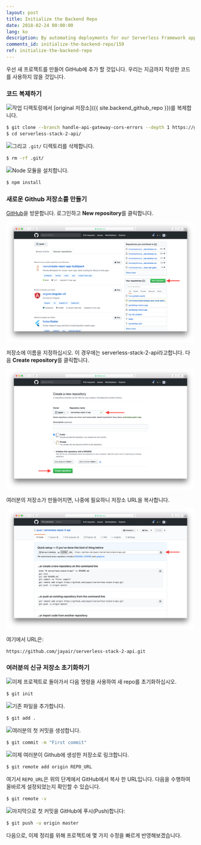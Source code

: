 ```yaml
---
layout: post
title: Initialize the Backend Repo
date: 2018-02-24 00:00:00
lang: ko
description: By automating deployments for our Serverless Framework app, we can simply git push to deploy our app to production. To do so, start by adding your serverless app repo to Git.
comments_id: initialize-the-backend-repo/159
ref: initialize-the-backend-repo
---
```


우선 새 프로젝트를 만들어 GitHub에 추가 할 것입니다. 우리는 지금까지 작성한 코드를 사용하지 않을 것입니다.

### 코드 복제하기 

<img class="code-marker" src="/assets/s.png" />작업 디렉토링에서 [original 저장소]({{ site.backend_github_repo }})를 복제합니다.

``` bash
$ git clone --branch handle-api-gateway-cors-errors --depth 1 https://github.com/AnomalyInnovations/serverless-stack-demo-api.git serverless-stack-2-api/
$ cd serverless-stack-2-api/
```

<img class="code-marker" src="/assets/s.png" />그리고 `.git/` 디렉토리를 삭제합니다.

``` bash
$ rm -rf .git/
```

<img class="code-marker" src="/assets/s.png" />Node 모듈을 설치합니다.

``` bash
$ npm install
```

### 새로운 Github 저장소를 만들기 

[GitHub](https://github.com)을 방문합니다.  로그인하고 **New repository**를 클릭합니다.

![신규 GitHub 저장소 만들기 화면](/assets/part2/create-new-github-repository.png)

저장소에 이름을 지정하십시오. 이 경우에는 serverless-stack-2-api라고합니다. 다음 **Create repository**를 클릭합니다.

![신규 GitHub 저장소 이름 만들기 화면](/assets/part2/name-new-github-repository.png)

여러분의 저장소가 만들어지면, 나중에 필요하니 저장소 URL을 복사합니다.

![신규 GitHub 저장소 url 복사하기 화면](/assets/part2/copy-new-github-repo-url.png)

여기에서 URL은:

```
https://github.com/jayair/serverless-stack-2-api.git
```

### 여러분의 신규 저장소 초기화하기 

<img class="code-marker" src="/assets/s.png" />이제 프로젝트로 돌아가서 다음 명령을 사용하여 새 repo를 초기화하십시오.

``` bash
$ git init
```

<img class="code-marker" src="/assets/s.png" />기존 파일을 추가합니다.

``` bash
$ git add .
```

<img class="code-marker" src="/assets/s.png" />여러분의 첫 커밋을 생성합니다.

``` bash
$ git commit -m "First commit"
```

<img class="code-marker" src="/assets/s.png" />이제 여러분이 Github에 생성한 저장소로 링크합니다.

``` bash
$ git remote add origin REPO_URL
```

여기서 `REPO_URL`은 위의 단계에서 GitHub에서 복사 한 URL입니다. 다음을 수행하여 올바르게 설정되었는지 확인할 수 있습니다.

``` bash
$ git remote -v
```

<img class="code-marker" src="/assets/s.png" />마지막으로 첫 커밋을 GitHub에 푸시(Push)합니다:

``` bash
$ git push -u origin master
```

다음으로,  이제 정리를 위해 프로젝트에 몇 가지 수정을 빠르게 반영해보겠습니다.

